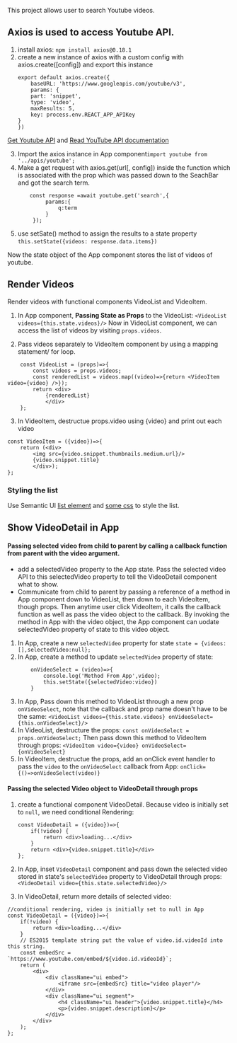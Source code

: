 This project allows user to search Youtube videos.
## Axios is used to access Youtube API.  
1. install axios:
`npm install axios@0.18.1`
2. create a new instance of axios with a custom config with axios.create([config]) and export this instance
    ```
    export default axios.create({
        baseURL: 'https://www.googleapis.com/youtube/v3',
        params: {
        part: 'snippet', 
        type: 'video',
        maxResults: 5,
        key: process.env.REACT_APP_APIKey
    }
    })
    ```
[Get Youtube API](https://console.developers.google.com/) and
[Read YouTube API documentation](https://developers.google.com/youtube/v3/docs/search/list)

3. Import the axios instance in App component`import youtube from '../apis/youtube';`
4. Make a get request with axios.get(url[, config]) inside the function which is associated with the prop which was passed down to the SeachBar and got the search term. 
```
       const response =await youtube.get('search',{
            params:{
                q:term
            }
        });
```
5. use setSate() method to assign the results to a state property `this.setState({videos: response.data.items})`

Now the state object of the App component stores the list of videos of youtube.

## Render Videos 
Render videos with functional components VideoList and VideoItem.
1. In App component, **Passing State as Props** to the VideoList: `<VideoList videos={this.state.videos}/>` Now in VideoList component, we can access the list of videos by visiting `props.videos`. 

2. Pass videos separately to VideoItem component by using a mapping statement/ for loop.
```
    const VideoList = (props)=>{
        const videos = props.videos;
        const renderedList = videos.map((video)=>{return <VideoItem video={video} />});
        return <div>
            {renderedList}
            </div>
    };
```

3. In VideoItem, destructue props.video using {video} and print out each video
```
const VideoItem = ({video})=>{
    return (<div>
        <img src={video.snippet.thumbnails.medium.url}/>
        {video.snippet.title}
        </div>);
};
```

### Styling the list
Use Semantic UI [list element](https://semantic-ui.com/elements/list.html) and [some css](./src/components/VideoItem.css) to style the list.

## Show VideoDetail in App
#### Passing selected video from child to parent by calling a callback function from parent with the video argument.
- add a selectedVideo property to the App state. Pass the selected video API to this selectedVideo property to tell the VideoDetail component what to show.
- Communicate from child to parent by passing a reference of a method in App component down to VideoList, then down to each VideoItem, though props. Then anytime user click VideoItem, it calls the callback function as well as pass the video object to the callback. By invoking the method in App with the video object, the App component can uodate selectedVideo property of state to this video object.
1. In App, create a new `selectedVideo` property for state `state = {videos:[],selectedVideo:null};`
2. In App, create a method to update `selectedVideo` property of state:
    ```
        onVideoSelect = (video)=>{
            console.log('Method From App',video);
            this.setState({selectedVideo:video})
        }
    ```
3. In App, Pass down this method to VideoList through a new prop `onVideoSelect`, note that the callback and prop name doesn't have to be the same:
`<VideoList videos={this.state.videos} onVideoSelect={this.onVideoSelect}/>`
4. In VideoList, destructure the props: 
`const onVideoSelect = props.onVideoSelect;`
Then pass down this method to VideoItem through props:
`<VideoItem video={video} onVideoSelect={onVideoSelect}`
5. In VideoItem, destructue the props, add an onClick event handler to pass the `video` to the `onVideoSelect` callback from App:
`onClick={()=>onVideoSelect(video)} `

#### Passing the selected Video object to VideoDetail through props
1. create a functional component VideoDetail. Because video is initially set to `null`, we need conditional Rendering:
    ```
    const VideoDetail = ({video})=>{
        if(!video) {
            return <div>loading...</div>
        }
        return <div>{video.snippet.title}</div>
    };
    ```
2. In App, inset `VideoDetail` component and pass down the selected video stored in state's `selectedVideo` property to VideoDetail through props: ` <VideoDetail video={this.state.selectedVideo}/>`

3. In VideoDetail, return more details of selected video:
```
//conditional rendering, video is initially set to null in App
const VideoDetail = ({video})=>{
    if(!video) {
        return <div>loading...</div>
    }
    // ES2015 template string put the value of video.id.videoId into this string.
    const embedSrc = `https://www.youtube.com/embed/${video.id.videoId}`;
    return (
        <div>
            <div className="ui embed">
                <iframe src={embedSrc} title="video player"/>
            </div>
            <div className="ui segment">
                <h4 className="ui header">{video.snippet.title}</h4>
                <p>{video.snippet.description}</p>
            </div>
        </div>
    );
};
```